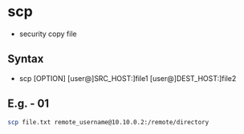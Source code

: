 # scp
* security copy file

## Syntax
* scp [OPTION] [user@]SRC_HOST:]file1 [user@]DEST_HOST:]file2

## E.g. - 01
````bash
scp file.txt remote_username@10.10.0.2:/remote/directory
````
